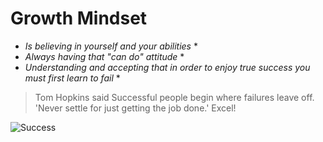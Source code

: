 # Growth Mindset 
* _Is believing in yourself and your abilities_ *  
* _Always having that "can do" attitude_ *
* _Understanding and accepting that in order to enjoy true success you must first learn to fail_ *  


 > Tom Hopkins said Successful people begin where failures leave off. 'Never settle for just getting the job done.' Excel! 
 
 
![Success](https://www.gilroygannon.com/wp-content/uploads/2016/02/success.jpg)

